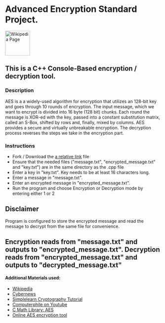# Advanced Encryption Standard Project.

<a href="https://en.wikipedia.org/wiki/Advanced_Encryption_Standard">
<img alt="Wikipedia Page" src="https://upload.wikimedia.org/wikipedia/en/thumb/8/80/Wikipedia-logo-v2.svg/1200px-Wikipedia-logo-v2.svg.png" width="80"/>
</a>


## This is a C++ Console-Based encryption / decryption tool.

### Description

AES is a a widely-used algorithm for encryption that utilizes an 128-bit key and goes through 10 rounds of encryption. The input message, which we want to encrypt is divided into 16 byte (128 bit) chunks. Each round the message is XOR-ed with the key, passed into a constant substitution matrix, called an S-Box, shifted by rows and, finally, mixed by columns.
AES provides a secure and virtually unbreakable encryption.
The decryption process reverses the steps we take in the encryption part.


### Instructions

- Fork / Download the [a relative link](AES_Project.cpp) file
- Ensure that the needed files ("message.txt", "encrypted_message.txt" and "key.txt") are in the same directory as the .cpp file
- Enter a key in "key.txt". Key needs to be at least 16 characters long.
- Enter a message in "message.txt".
- Enter an encrypted message in "encrypted_message.txt".
- Run the program and choose Encryption or Decryption mode by entering either 1 or 2


## Disclaimer

Program is configured to store the encrypted message and read the message to decrypt from the same file for convenience. 

Encryption reads from "message.txt" and outputs to "encrypted_message.txt".
Decryption reads from "encrypted_message.txt" and outputs to "decrypted_message.txt"
---

#### Additional Materials used: 
* [Wikipedia](https://en.wikipedia.org/wiki/Advanced_Encryption_Standard)
* [Cybernews](https://cybernews.com/resources/what-is-aes-encryption/)
* [Simplelearn Cryptography Tutorial](https://www.simplilearn.com/tutorials/cryptography-tutorial/aes-encryption)
* [Computerphile on Youtube](https://www.youtube.com/watch?v=O4xNJsjtN6E)
* [C Math Library: AES](https://www.youtube.com/watch?v=BKAaT8_Ql20)
* [Online AES encryption tool](http://aes.online-domain-tools.com/)
